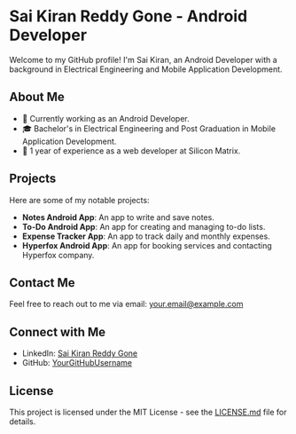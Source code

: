 # Sai Kiran Reddy Gone - Android Developer

Welcome to my GitHub profile! I'm Sai Kiran, an Android Developer with a background in Electrical Engineering and Mobile Application Development.

## About Me

- 🔭 Currently working as an Android Developer.
- 🎓 Bachelor's in Electrical Engineering and Post Graduation in Mobile Application Development.
- 💼 1 year of experience as a web developer at Silicon Matrix.

## Projects

Here are some of my notable projects:

- **Notes Android App**: An app to write and save notes.
- **To-Do Android App**: An app for creating and managing to-do lists.
- **Expense Tracker App**: An app to track daily and monthly expenses.
- **Hyperfox Android App**: An app for booking services and contacting Hyperfox company.

## Contact Me

Feel free to reach out to me via email: [your.email@example.com](mailto:your.email@example.com)

## Connect with Me

- LinkedIn: [Sai Kiran Reddy Gone](https://www.linkedin.com/in/sai-kiran-reddy-gone/)
- GitHub: [YourGitHubUsername](https://github.com/YourGitHubUsername)

## License

This project is licensed under the MIT License - see the [LICENSE.md](LICENSE.md) file for details.
